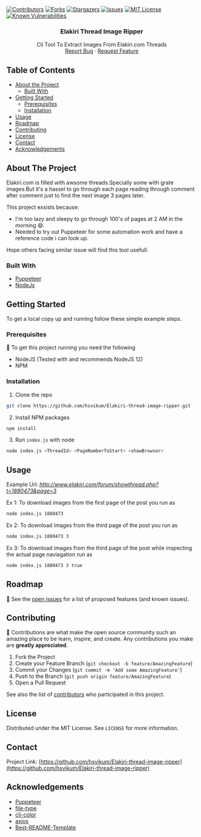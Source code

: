 

<!-- PROJECT SHIELDS -->
[![Contributors][contributors-shield]][contributors-url]
[![Forks][forks-shield]][forks-url]
[![Stargazers][stars-shield]][stars-url]
[![Issues][issues-shield]][issues-url]
[![MIT License][license-shield]][license-url]
[![Known Vulnerabilities](https://snyk.io/test/github/hsvikum/Elakiri-thread-image-ripper/badge.svg?targetFile=package.json)](https://snyk.io/test/github/hsvikum/Elakiri-thread-image-ripper?targetFile=package.json)

<!-- PROJECT LOGO -->
<p align="center">
  <h3 align="center">Elakiri Thread Image Ripper</h3>
  <p align="center">
    Cli Tool To Extract Images From Elakiri.com Threads
    <br />
    <a href="https://github.com/hsvikum/Elakiri-thread-image-ripper/issues">Report Bug</a>
    ·
    <a href="https://github.com/hsvikum/Elakiri-thread-image-ripper/issues">Request Feature</a>
  </p>
</p>



<!-- TABLE OF CONTENTS -->
## Table of Contents

* [About the Project](#about-the-project)
  * [Built With](#built-with)
* [Getting Started](#getting-started)
  * [Prerequisites](#prerequisites)
  * [Installation](#installation)
* [Usage](#usage)
* [Roadmap](#roadmap)
* [Contributing](#contributing)
* [License](#license)
* [Contact](#contact)
* [Acknowledgements](#acknowledgements)



<!-- ABOUT THE PROJECT -->
## About The Project

Elakiri.com is filled with awsome threads.Specially some with grate images.But it's a hassel to go through each page reading through comment after comment just to find the next image 3 pages later.

This project exsists because:
* I'm too lazy and sleepy to go through 100's of pages at 2 AM in the morning :smile:.
* Needed to try out Puppeteer for some automation work and have a reference code i can look up.

Hope others facing similar issue will find this tool usefull.

### Built With
* [Puppeteer](https://github.com/puppeteer/puppeteer)
* [NodeJs](https://nodejs.org)



<!-- GETTING STARTED -->
## Getting Started

To get a local copy up and running follow these simple example steps.

### Prerequisites

:vertical_traffic_light: To get this project running you need the following
* NodeJS (Tested with and recommends NodeJS 12)
* NPM 

### Installation

1. Clone the repo
```sh
git clone https://github.com/hsvikum/Elakiri-thread-image-ripper.git
```
2. Install NPM packages
```sh
npm install
```
3. Run `index.js` with node
```sh
node index.js <ThreadId> <PageNumberToStart> <showBrowser>
```
<!-- USAGE EXAMPLES -->
## Usage
Example Url: _http://www.elakiri.com/forum/showthread.php?t=1880473&page=3_

Ex 1: To download images from the first page of the post you run as
```sh
node index.js 1880473
```

Ex 2: To download images from the third page of the post you run as
```sh
node index.js 1880473 3
```

Ex 3: To download images from the third page of the post while inspecting the actual page naviagation run as
```sh
node index.js 1880473 3 true
```

<!-- ROADMAP -->
## Roadmap
:checkered_flag: See the [open issues](https://github.com/hsvikum/Elakiri-thread-image-ripper/issues) for a list of proposed features (and known issues).



<!-- CONTRIBUTING -->
## Contributing

:construction: Contributions are what make the open source community such an amazing place to be learn, inspire, and create. Any contributions you make are **greatly appreciated**.

1. Fork the Project
2. Create your Feature Branch (`git checkout -b feature/AmazingFeature`)
3. Commit your Changes (`git commit -m 'Add some AmazingFeature'`)
4. Push to the Branch (`git push origin feature/AmazingFeature`)
5. Open a Pull Request

See also the list of [contributors](https://github.com/hsvikum/Elakiri-thread-image-ripper/contributors) who participated in this project.

<!-- LICENSE -->
## License

Distributed under the MIT License. See `LICENSE` for more information.



<!-- CONTACT -->
## Contact

Project Link: [https://github.com/hsvikum/Elakiri-thread-image-ripper](https://github.com/hsvikum/Elakiri-thread-image-ripper)



<!-- ACKNOWLEDGEMENTS -->
## Acknowledgements
* [Puppeteer](https://github.com/puppeteer/puppeteer)
* [file-type](https://github.com/sindresorhus/file-type)
* [cli-color](https://github.com/medikoo/cli-color)
* [axios](https://github.com/axios/axios)
* [Best-README-Template](https://github.com/hsvikum/Best-README-Template)

<!-- MARKDOWN LINKS & IMAGES -->
[contributors-shield]: https://img.shields.io/github/contributors/hsvikum/Elakiri-thread-image-ripper.svg?style=flat-square
[contributors-url]: https://github.com/hsvikum/Elakiri-thread-image-ripper/graphs/contributors
[forks-shield]: https://img.shields.io/github/forks/hsvikum/Elakiri-thread-image-ripper.svg?style=flat-square
[forks-url]: https://github.com/hsvikum/Elakiri-thread-image-ripper/network/members
[stars-shield]: https://img.shields.io/github/stars/hsvikum/Elakiri-thread-image-ripper.svg?style=flat-square
[stars-url]: https://github.com/hsvikum/Elakiri-thread-image-ripper/stargazers
[issues-shield]: https://img.shields.io/github/issues/hsvikum/Elakiri-thread-image-ripper.svg?style=flat-square
[issues-url]: https://github.com/hsvikum/Elakiri-thread-image-ripper/issues
[license-shield]: https://img.shields.io/github/license/hsvikum/Elakiri-thread-image-ripper.svg?style=flat-square
[license-url]: https://github.com/hsvikum/Elakiri-thread-image-ripper/blob/master/LICENSE.txt
